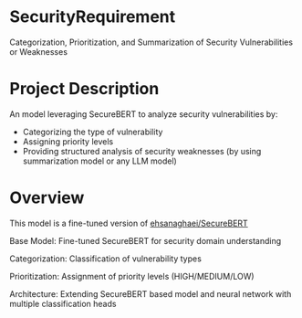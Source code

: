 # SecurityRequirement
Categorization, Prioritization, and Summarization of Security Vulnerabilities or Weaknesses

# Project Description
An model leveraging SecureBERT to analyze security vulnerabilities by:

- Categorizing the type of vulnerability
- Assigning priority levels
- Providing structured analysis of security weaknesses (by using summarization model or any LLM model)

# Overview
This model is a fine-tuned version of [ehsanaghaei/SecureBERT](https://huggingface.co/ehsanaghaei/SecureBERT_Plus) 

Base Model: Fine-tuned SecureBERT for security domain understanding

Categorization: Classification of vulnerability types

Prioritization: Assignment of priority levels (HIGH/MEDIUM/LOW)

Architecture: Extending SecureBERT based model and neural network with multiple classification heads

